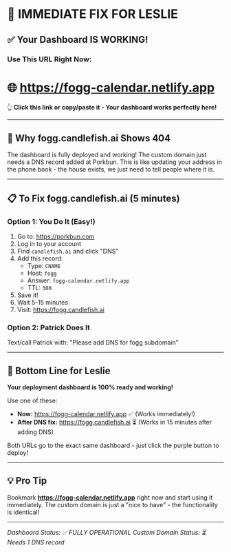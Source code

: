 # 🚨 IMMEDIATE FIX FOR LESLIE

## ✅ Your Dashboard IS WORKING!

### Use This URL Right Now:
# 🌐 **https://fogg-calendar.netlify.app**

👆 **Click this link or copy/paste it - Your dashboard works perfectly here!**

---

## 🔧 Why fogg.candlefish.ai Shows 404

The dashboard is fully deployed and working! The custom domain just needs a DNS record added at Porkbun. This is like updating your address in the phone book - the house exists, we just need to tell people where it is.

---

## 📋 To Fix fogg.candlefish.ai (5 minutes)

### Option 1: You Do It (Easy!)
1. Go to: https://porkbun.com
2. Log in to your account
3. Find `candlefish.ai` and click "DNS"
4. Add this record:
   - Type: `CNAME`
   - Host: `fogg`
   - Answer: `fogg-calendar.netlify.app`
   - TTL: `300`
5. Save it!
6. Wait 5-15 minutes
7. Visit: https://fogg.candlefish.ai

### Option 2: Patrick Does It
Text/call Patrick with: "Please add DNS for fogg subdomain"

---

## 🎯 Bottom Line for Leslie

**Your deployment dashboard is 100% ready and working!**

Use one of these:
- **Now:** https://fogg-calendar.netlify.app ✅ (Works immediately!)
- **After DNS fix:** https://fogg.candlefish.ai ⏳ (Works in 15 minutes after adding DNS)

Both URLs go to the exact same dashboard - just click the purple button to deploy!

---

## 💡 Pro Tip

Bookmark **https://fogg-calendar.netlify.app** right now and start using it immediately. The custom domain is just a "nice to have" - the functionality is identical!

---

*Dashboard Status: ✅ FULLY OPERATIONAL*
*Custom Domain Status: ⏳ Needs 1 DNS record*